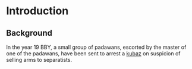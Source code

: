 # Introduction

## Background
In the year 19 BBY, a small group of padawans, escorted by the master of one of the padawans, have been sent to arrest a
 [kubaz](../../../../characters/npcs/hao_norlove.md) on suspicion of
 selling arms to separatists.

